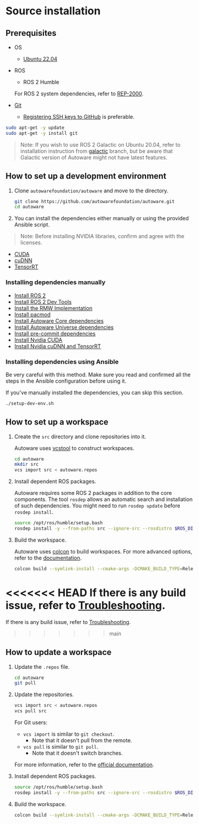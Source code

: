 # Source installation

## Prerequisites

- OS

  - [Ubuntu 22.04](https://releases.ubuntu.com/22.04/)

- ROS

  - ROS 2 Humble

  For ROS 2 system dependencies, refer to [REP-2000](https://www.ros.org/reps/rep-2000.html).

- [Git](https://git-scm.com/)
  - [Registering SSH keys to GitHub](https://github.com/settings/keys) is preferable.

```bash
sudo apt-get -y update
sudo apt-get -y install git
```

> Note: If you wish to use ROS 2 Galactic on Ubuntu 20.04, refer to installation instruction from [galactic](https://autowarefoundation.github.io/autoware-documentation/galactic/installation/autoware/source-installation/) branch, but be aware that Galactic version of Autoware might not have latest features.

## How to set up a development environment

1. Clone `autowarefoundation/autoware` and move to the directory.

   ```bash
   git clone https://github.com/autowarefoundation/autoware.git
   cd autoware
   ```

2. You can install the dependencies either manually or using the provided Ansible script.

> Note: Before installing NVIDIA libraries, confirm and agree with the licenses.

- [CUDA](https://docs.nvidia.com/cuda/eula/index.html)
- [cuDNN](https://docs.nvidia.com/deeplearning/cudnn/sla/index.html)
- [TensorRT](https://docs.nvidia.com/deeplearning/tensorrt/sla/index.html)

### Installing dependencies manually

- [Install ROS 2](https://github.com/autowarefoundation/autoware/tree/main/ansible/roles/ros2#manual-installation)
- [Install ROS 2 Dev Tools](https://github.com/autowarefoundation/autoware/tree/main/ansible/roles/ros2_dev_tools#manual-installation)
- [Install the RMW Implementation](https://github.com/autowarefoundation/autoware/tree/main/ansible/roles/rmw_implementation#manual-installation)
- [Install pacmod](https://github.com/autowarefoundation/autoware/tree/main/ansible/roles/pacmod#manual-installation)
- [Install Autoware Core dependencies](https://github.com/autowarefoundation/autoware/tree/main/ansible/roles/autoware_core#manual-installation)
- [Install Autoware Universe dependencies](https://github.com/autowarefoundation/autoware/tree/main/ansible/roles/autoware_universe#manual-installation)
- [Install pre-commit dependencies](https://github.com/autowarefoundation/autoware/tree/main/ansible/roles/pre_commit#manual-installation)
- [Install Nvidia CUDA](https://github.com/autowarefoundation/autoware/tree/main/ansible/roles/cuda#manual-installation)
- [Install Nvidia cuDNN and TensorRT](https://github.com/autowarefoundation/autoware/tree/main/ansible/roles/tensorrt#manual-installation)

### Installing dependencies using Ansible

Be very careful with this method. Make sure you read and confirmed all the steps in the Ansible configuration before using it.

If you've manually installed the dependencies, you can skip this section.

```bash
./setup-dev-env.sh
```

## How to set up a workspace

1. Create the `src` directory and clone repositories into it.

   Autoware uses [vcstool](https://github.com/dirk-thomas/vcstool) to construct workspaces.

   ```bash
   cd autoware
   mkdir src
   vcs import src < autoware.repos
   ```

2. Install dependent ROS packages.

   Autoware requires some ROS 2 packages in addition to the core components.
   The tool `rosdep` allows an automatic search and installation of such dependencies.
   You might need to run `rosdep update` before `rosdep install`.

   ```bash
   source /opt/ros/humble/setup.bash
   rosdep install -y --from-paths src --ignore-src --rosdistro $ROS_DISTRO
   ```

3. Build the workspace.

   Autoware uses [colcon](https://github.com/colcon) to build workspaces.
   For more advanced options, refer to the [documentation](https://colcon.readthedocs.io/).

   ```bash
   colcon build --symlink-install --cmake-args -DCMAKE_BUILD_TYPE=Release
   ```

<<<<<<< HEAD
If there is any build issue, refer to [Troubleshooting](https://autowarefoundation.github.io/autoware-documentation/main/support/troubleshooting/#build-issues).
=======

If there is any build issue, refer to [Troubleshooting](../../support/troubleshooting.md#build-issues).

> > > > > > > main

## How to update a workspace

1. Update the `.repos` file.

   ```bash
   cd autoware
   git pull
   ```

2. Update the repositories.

   ```bash
   vcs import src < autoware.repos
   vcs pull src
   ```

   For Git users:

   - `vcs import` is similar to `git checkout`.
     - Note that it doesn't pull from the remote.
   - `vcs pull` is similar to `git pull`.
     - Note that it doesn't switch branches.

   For more information, refer to the [official documentation](https://github.com/dirk-thomas/vcstool).

3. Install dependent ROS packages.

   ```bash
   source /opt/ros/humble/setup.bash
   rosdep install -y --from-paths src --ignore-src --rosdistro $ROS_DISTRO
   ```

4. Build the workspace.

   ```bash
   colcon build --symlink-install --cmake-args -DCMAKE_BUILD_TYPE=Release
   ```
